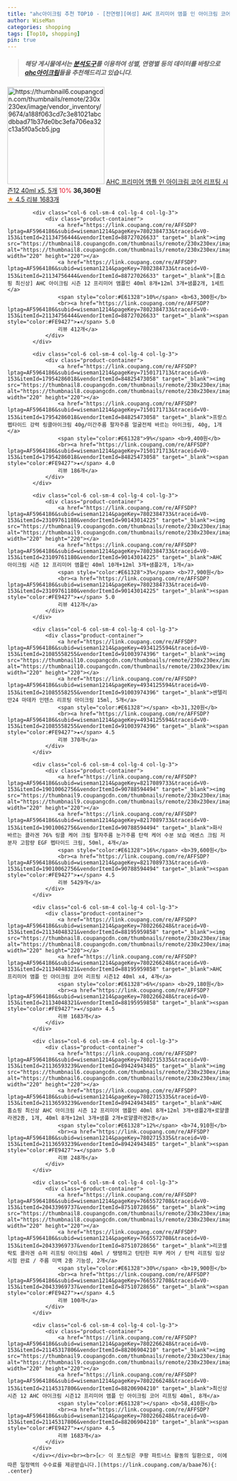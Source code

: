 ```yaml
---
title: "ahc아이크림 추천 TOP10 - [전연령][여성] AHC 프리미어 앰플 인 아이크림 코어 리프팅 시즌12 40ml x5, 5개"
author: WiseMan
categories: shopping
tags: [Top10, shopping]
pin: true
---
```


> ##### 해당 게시물에서는 [**분석도구**](https://itemscout.io/)를 이용하여 **성별**, **연령별** 등의 데이터를 바탕으로 [**ahc아이크림**](https://link.coupang.com/a/baae76)들을 추천해드리고 있습니다.
<div class="container"><div class="row">
            <div class="col-6 col-sm-4 col-lg-4 col-lg-3">
                <div class="product-container">
                    <a href="https://link.coupang.com/re/AFFSDP?lptag=AF5964186&subid=wiseman1214&pageKey=7802266248&traceid=V0-153&itemId=21134047822&vendorItemId=88400173158" target="_blank"><img src="https://thumbnail6.coupangcdn.com/thumbnails/remote/230x230ex/image/vendor_inventory/9674/a188f063cd7c3e81021abcdbbad71b37de0bc3efa706ea32c13a5f0a5cb5.jpg" alt="https://thumbnail6.coupangcdn.com/thumbnails/remote/230x230ex/image/vendor_inventory/9674/a188f063cd7c3e81021abcdbbad71b37de0bc3efa706ea32c13a5f0a5cb5.jpg" width="220" height="220"></a>
                    <a href="https://link.coupang.com/re/AFFSDP?lptag=AF5964186&subid=wiseman1214&pageKey=7802266248&traceid=V0-153&itemId=21134047822&vendorItemId=88400173158" target="_blank">AHC 프리미어 앰플 인 아이크림 코어 리프팅 시즌12 40ml x5, 5개</a>
                    <span style="color:#E61328">10%</span> <b>36,360원</b>
                    <br><a href="https://link.coupang.com/re/AFFSDP?lptag=AF5964186&subid=wiseman1214&pageKey=7802266248&traceid=V0-153&itemId=21134047822&vendorItemId=88400173158" target="_blank"><span style="color:#FE9427">★</span> 4.5
                    리뷰 1683개</a>
                </div>
            </div>
            
            <div class="col-6 col-sm-4 col-lg-4 col-lg-3">
                <div class="product-container">
                    <a href="https://link.coupang.com/re/AFFSDP?lptag=AF5964186&subid=wiseman1214&pageKey=7802384733&traceid=V0-153&itemId=21134756444&vendorItemId=88727026633" target="_blank"><img src="https://thumbnail8.coupangcdn.com/thumbnails/remote/230x230ex/image/vendor_inventory/3860/7353be8d9baf7ff4ee388e39c6afe906aeaccb031e3b766cafe5c1bcc81d.png" alt="https://thumbnail8.coupangcdn.com/thumbnails/remote/230x230ex/image/vendor_inventory/3860/7353be8d9baf7ff4ee388e39c6afe906aeaccb031e3b766cafe5c1bcc81d.png" width="220" height="220"></a>
                    <a href="https://link.coupang.com/re/AFFSDP?lptag=AF5964186&subid=wiseman1214&pageKey=7802384733&traceid=V0-153&itemId=21134756444&vendorItemId=88727026633" target="_blank">[홈쇼핑 최신상] AHC 아이크림 시즌 12 프리미어 앰플인 40ml 8개+12ml 3개+샘플2개, 1세트</a>
                    <span style="color:#E61328">10%</span> <b>63,300원</b>
                    <br><a href="https://link.coupang.com/re/AFFSDP?lptag=AF5964186&subid=wiseman1214&pageKey=7802384733&traceid=V0-153&itemId=21134756444&vendorItemId=88727026633" target="_blank"><span style="color:#FE9427">★</span> 5.0
                    리뷰 412개</a>
                </div>
            </div>
            
            <div class="col-6 col-sm-4 col-lg-4 col-lg-3">
                <div class="product-container">
                    <a href="https://link.coupang.com/re/AFFSDP?lptag=AF5964186&subid=wiseman1214&pageKey=7150171713&traceid=V0-153&itemId=17954286018&vendorItemId=84825473058" target="_blank"><img src="https://thumbnail8.coupangcdn.com/thumbnails/remote/230x230ex/image/vendor_inventory/d889/c97d2bb9734a3f76d41d820ba08a049101c53cc78be4d47b16b0e9543ef0.jpg" alt="https://thumbnail8.coupangcdn.com/thumbnails/remote/230x230ex/image/vendor_inventory/d889/c97d2bb9734a3f76d41d820ba08a049101c53cc78be4d47b16b0e9543ef0.jpg" width="220" height="220"></a>
                    <a href="https://link.coupang.com/re/AFFSDP?lptag=AF5964186&subid=wiseman1214&pageKey=7150171713&traceid=V0-153&itemId=17954286018&vendorItemId=84825473058" target="_blank">프랑스 펩타이드 강력 링클아이크림 40g/미간주름 팔자주름 얼굴전체 바르는 아이크림, 40g, 1개</a>
                    <span style="color:#E61328">9%</span> <b>9,400원</b>
                    <br><a href="https://link.coupang.com/re/AFFSDP?lptag=AF5964186&subid=wiseman1214&pageKey=7150171713&traceid=V0-153&itemId=17954286018&vendorItemId=84825473058" target="_blank"><span style="color:#FE9427">★</span> 4.0
                    리뷰 186개</a>
                </div>
            </div>
            
            <div class="col-6 col-sm-4 col-lg-4 col-lg-3">
                <div class="product-container">
                    <a href="https://link.coupang.com/re/AFFSDP?lptag=AF5964186&subid=wiseman1214&pageKey=7802384733&traceid=V0-153&itemId=23109761180&vendorItemId=90143014225" target="_blank"><img src="https://thumbnail9.coupangcdn.com/thumbnails/remote/230x230ex/image/vendor_inventory/e4be/8ca1a60ef3e603fdceafbb981c023bb0f2e2ad2d36593e32b4c8c7ee2ca4.png" alt="https://thumbnail9.coupangcdn.com/thumbnails/remote/230x230ex/image/vendor_inventory/e4be/8ca1a60ef3e603fdceafbb981c023bb0f2e2ad2d36593e32b4c8c7ee2ca4.png" width="220" height="220"></a>
                    <a href="https://link.coupang.com/re/AFFSDP?lptag=AF5964186&subid=wiseman1214&pageKey=7802384733&traceid=V0-153&itemId=23109761180&vendorItemId=90143014225" target="_blank">AHC 아이크림 시즌 12 프리미어 앰플인 40ml 10개+12ml 3개+샘플2개, 1개</a>
                    <span style="color:#E61328">3%</span> <b>77,900원</b>
                    <br><a href="https://link.coupang.com/re/AFFSDP?lptag=AF5964186&subid=wiseman1214&pageKey=7802384733&traceid=V0-153&itemId=23109761180&vendorItemId=90143014225" target="_blank"><span style="color:#FE9427">★</span> 5.0
                    리뷰 412개</a>
                </div>
            </div>
            
            <div class="col-6 col-sm-4 col-lg-4 col-lg-3">
                <div class="product-container">
                    <a href="https://link.coupang.com/re/AFFSDP?lptag=AF5964186&subid=wiseman1214&pageKey=4934125594&traceid=V0-153&itemId=21085558255&vendorItemId=91003974396" target="_blank"><img src="https://thumbnail10.coupangcdn.com/thumbnails/remote/230x230ex/image/vendor_inventory/ad50/8374634536b3b913f055772899f57c23d1bbd014cab7f6307955e1851eed.png" alt="https://thumbnail10.coupangcdn.com/thumbnails/remote/230x230ex/image/vendor_inventory/ad50/8374634536b3b913f055772899f57c23d1bbd014cab7f6307955e1851eed.png" width="220" height="220"></a>
                    <a href="https://link.coupang.com/re/AFFSDP?lptag=AF5964186&subid=wiseman1214&pageKey=4934125594&traceid=V0-153&itemId=21085558255&vendorItemId=91003974396" target="_blank">센텔리안24 마데카 인텐스 리프팅 아이크림 15ml, 5개</a>
                    <span style="color:#E61328"></span> <b>31,320원</b>
                    <br><a href="https://link.coupang.com/re/AFFSDP?lptag=AF5964186&subid=wiseman1214&pageKey=4934125594&traceid=V0-153&itemId=21085558255&vendorItemId=91003974396" target="_blank"><span style="color:#FE9427">★</span> 4.5
                    리뷰 370개</a>
                </div>
            </div>
            
            <div class="col-6 col-sm-4 col-lg-4 col-lg-3">
                <div class="product-container">
                    <a href="https://link.coupang.com/re/AFFSDP?lptag=AF5964186&subid=wiseman1214&pageKey=8217089733&traceid=V0-153&itemId=19010062756&vendorItemId=90788594494" target="_blank"><img src="https://thumbnail9.coupangcdn.com/thumbnails/remote/230x230ex/image/vendor_inventory/c5a4/91ce6960927fb2df31b65e4dd7bb2e4ea6b7c130292243cebd9ad9f7ae4a.jpg" alt="https://thumbnail9.coupangcdn.com/thumbnails/remote/230x230ex/image/vendor_inventory/c5a4/91ce6960927fb2df31b65e4dd7bb2e4ea6b7c130292243cebd9ad9f7ae4a.jpg" width="220" height="220"></a>
                    <a href="https://link.coupang.com/re/AFFSDP?lptag=AF5964186&subid=wiseman1214&pageKey=8217089733&traceid=V0-153&itemId=19010062756&vendorItemId=90788594494" target="_blank">화사 바르는 콜라겐 76% 링클 케어 크림 팔자주름 눈가주름 탄력 케어 수분 보습 에센스 크림 저분자 고함량 EGF 펩타이드 크림, 50ml, 4개</a>
                    <span style="color:#E61328">16%</span> <b>39,600원</b>
                    <br><a href="https://link.coupang.com/re/AFFSDP?lptag=AF5964186&subid=wiseman1214&pageKey=8217089733&traceid=V0-153&itemId=19010062756&vendorItemId=90788594494" target="_blank"><span style="color:#FE9427">★</span> 4.5
                    리뷰 5429개</a>
                </div>
            </div>
            
            <div class="col-6 col-sm-4 col-lg-4 col-lg-3">
                <div class="product-container">
                    <a href="https://link.coupang.com/re/AFFSDP?lptag=AF5964186&subid=wiseman1214&pageKey=7802266248&traceid=V0-153&itemId=21134048321&vendorItemId=88195959858" target="_blank"><img src="https://thumbnail8.coupangcdn.com/thumbnails/remote/230x230ex/image/vendor_inventory/856d/aa7a793a8730f770dad52bcaa6a82bdaf4cf2512fb23578c0385b8885d13.jpg" alt="https://thumbnail8.coupangcdn.com/thumbnails/remote/230x230ex/image/vendor_inventory/856d/aa7a793a8730f770dad52bcaa6a82bdaf4cf2512fb23578c0385b8885d13.jpg" width="220" height="220"></a>
                    <a href="https://link.coupang.com/re/AFFSDP?lptag=AF5964186&subid=wiseman1214&pageKey=7802266248&traceid=V0-153&itemId=21134048321&vendorItemId=88195959858" target="_blank">AHC 프리미어 앰플 인 아이크림 코어 리프팅 시즌12 40ml x4, 4개</a>
                    <span style="color:#E61328">6%</span> <b>29,180원</b>
                    <br><a href="https://link.coupang.com/re/AFFSDP?lptag=AF5964186&subid=wiseman1214&pageKey=7802266248&traceid=V0-153&itemId=21134048321&vendorItemId=88195959858" target="_blank"><span style="color:#FE9427">★</span> 4.5
                    리뷰 1683개</a>
                </div>
            </div>
            
            <div class="col-6 col-sm-4 col-lg-4 col-lg-3">
                <div class="product-container">
                    <a href="https://link.coupang.com/re/AFFSDP?lptag=AF5964186&subid=wiseman1214&pageKey=7802715335&traceid=V0-153&itemId=21136593239&vendorItemId=89424943485" target="_blank"><img src="https://thumbnail6.coupangcdn.com/thumbnails/remote/230x230ex/image/vendor_inventory/4fb4/e60ff573478d2fe9b725b65227209ae345a4efae40c107b944ddf449b12b.jpg" alt="https://thumbnail6.coupangcdn.com/thumbnails/remote/230x230ex/image/vendor_inventory/4fb4/e60ff573478d2fe9b725b65227209ae345a4efae40c107b944ddf449b12b.jpg" width="220" height="220"></a>
                    <a href="https://link.coupang.com/re/AFFSDP?lptag=AF5964186&subid=wiseman1214&pageKey=7802715335&traceid=V0-153&itemId=21136593239&vendorItemId=89424943485" target="_blank">AHC 홈쇼핑 최신상 AHC 아이크림 시즌 12 프리미어 앰플인 40ml 8개+12ml 3개+샘플2개+로얄콜라겐2종, 1개, 40ml 8개+12ml 3개+샘플 2개+로얄콜라겐2종</a>
                    <span style="color:#E61328">12%</span> <b>74,910원</b>
                    <br><a href="https://link.coupang.com/re/AFFSDP?lptag=AF5964186&subid=wiseman1214&pageKey=7802715335&traceid=V0-153&itemId=21136593239&vendorItemId=89424943485" target="_blank"><span style="color:#FE9427">★</span> 5.0
                    리뷰 248개</a>
                </div>
            </div>
            
            <div class="col-6 col-sm-4 col-lg-4 col-lg-3">
                <div class="product-container">
                    <a href="https://link.coupang.com/re/AFFSDP?lptag=AF5964186&subid=wiseman1214&pageKey=7665572708&traceid=V0-153&itemId=20433969737&vendorItemId=87510728656" target="_blank"><img src="https://thumbnail8.coupangcdn.com/thumbnails/remote/230x230ex/image/vendor_inventory/3679/ee3ebfb6b80556184f39a7a907014402baab60855ec5657002c31f686d72.jpg" alt="https://thumbnail8.coupangcdn.com/thumbnails/remote/230x230ex/image/vendor_inventory/3679/ee3ebfb6b80556184f39a7a907014402baab60855ec5657002c31f686d72.jpg" width="220" height="220"></a>
                    <a href="https://link.coupang.com/re/AFFSDP?lptag=AF5964186&subid=wiseman1214&pageKey=7665572708&traceid=V0-153&itemId=20433969737&vendorItemId=87510728656" target="_blank">리코셀 락토 콜라겐 슈퍼 리프팅 아이크림 40ml / 탱탱하고 탄탄한 피부 케어 / 탄력 리프팅 임상시험 완료 / 주름 미백 2중 기능성, 2개</a>
                    <span style="color:#E61328">30%</span> <b>19,900원</b>
                    <br><a href="https://link.coupang.com/re/AFFSDP?lptag=AF5964186&subid=wiseman1214&pageKey=7665572708&traceid=V0-153&itemId=20433969737&vendorItemId=87510728656" target="_blank"><span style="color:#FE9427">★</span> 4.5
                    리뷰 100개</a>
                </div>
            </div>
            
            <div class="col-6 col-sm-4 col-lg-4 col-lg-3">
                <div class="product-container">
                    <a href="https://link.coupang.com/re/AFFSDP?lptag=AF5964186&subid=wiseman1214&pageKey=7802266248&traceid=V0-153&itemId=21145317806&vendorItemId=88206904210" target="_blank"><img src="https://thumbnail9.coupangcdn.com/thumbnails/remote/230x230ex/image/vendor_inventory/c23d/4e5d509fda0340ceec5dfca86fc9ec1a3ad95074f1e8e5c34eaab9c0cdcd.jpg" alt="https://thumbnail9.coupangcdn.com/thumbnails/remote/230x230ex/image/vendor_inventory/c23d/4e5d509fda0340ceec5dfca86fc9ec1a3ad95074f1e8e5c34eaab9c0cdcd.jpg" width="220" height="220"></a>
                    <a href="https://link.coupang.com/re/AFFSDP?lptag=AF5964186&subid=wiseman1214&pageKey=7802266248&traceid=V0-153&itemId=21145317806&vendorItemId=88206904210" target="_blank">최신상 시즌 12 AHC 아이크림 시즌12 프리미어 앰플 인 아이크림 코어 리프팅 40ml, 8개</a>
                    <span style="color:#E61328"></span> <b>58,410원</b>
                    <br><a href="https://link.coupang.com/re/AFFSDP?lptag=AF5964186&subid=wiseman1214&pageKey=7802266248&traceid=V0-153&itemId=21145317806&vendorItemId=88206904210" target="_blank"><span style="color:#FE9427">★</span> 4.5
                    리뷰 1683개</a>
                </div>
            </div>
            </div></div><br><br>[👉 이 포스팅은 쿠팡 파트너스 활동의 일환으로, 이에 따른 일정액의 수수료를 제공받습니다.](https://link.coupang.com/a/baae76){: .center}